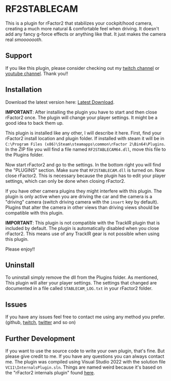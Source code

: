 
# RF2STABLECAM

This is a plugin for rFactor2 that stabilizes your cockpit/hood camera, creating a much more natural & comfortable feel when driving. It doesn't add any fancy g-force effects or anything like that. It just makes the camera real *smooooooth*.

## Support

If you like this plugin, please consider checking out my [twitch channel](https://www.twitch.tv/helloimhana) or [youtube channel](https://www.youtube.com/channel/UCm-EKs1L3ujEjdz3OpqvS-A). Thank you!!

## Installation

Download the latest version here: [Latest Download](https://github.com/HanaMcHanaface/RF2STABLECAM/releases/download/V1.3/RF2STABLECAM64.V1.3.zip).

**IMPORTANT**: After installing the plugin you have to start and then close rFactor2 once. The plugin will change your player settings. It might be a good idea to back them up.

This plugin is installed like any other, I will describe it here. First, find your rFactor2 install location and plugin folder. If installed with steam it will be in `C:\Program Files (x86)\Steam\steamapps\common\rFactor 2\Bin64\Plugins`. In the ZIP file you will find a file named `RF2STABLECAM64.dll`, move this file to the Plugins folder.

Now start rFactor2 and go to the settings. In the bottom right you will find the "PLUGINS" section. Make sure that `RF2STABLECAM.dll` is turned on. Now close rFactor2. This is necessary because the plugin has to edit your player settings, which can only be done when closing rFactor2.

If you have other camera plugins they might interfere with this plugin. The plugin is only active when you are driving the car and the camera is a "driving" camera (switch driving camera with the `insert` key by default). Plugins that alter the camera in other views than driving views should be compatible with this plugin.

**IMPORTANT**: This plugin is not compatible with the TrackIR plugin that is included by default. The plugin is automatically disabled when you close rFactor2. This means use of any TrackIR gear is not possible when using this plugin.

Please enjoy!!

## Uninstall

To uninstall simply remove the dll from the Plugins folder. As mentioned, This plugin will alter your player settings. The settings that changed are documented in a file called `STABLECAM_LOG.txt` in your rFactor2 folder.

## Issues

If you have any issues feel free to contact me using any method you prefer. (github, [twitch](https://www.twitch.tv/helloimhana), [twitter](https://twitter.com/HanaMcHanaface) and so on)

## Further Development

If you want to use the source code to write your own plugin, that's fine. But please give credit to me. If you have any questions you can always contact me. The plugin was compiled using Visual Studio 2022 with the solution file `VC11\InternalsPlugin.sln`. Things are named weird because it's based on the "rFactor2 internals plugin" found [here](https://www.studio-397.com/modding-resources/).
